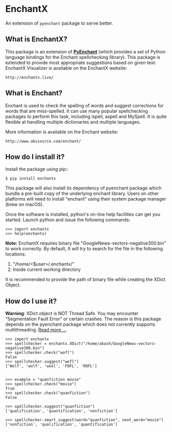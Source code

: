 EnchantX
========================================================
An extension of `pyenchant` package to serve better.
 

What is EnchantX?
----------------

This package is an extension of [**PyEnchant**](https://pyenchant.github.io/pyenchant/) (which provides a set of Python language bindings for the Enchant
spellchecking library). This package is extended to provide most appropriate suggestions based on given text.
EnchantX Visualizer is available on the EnchantX website:

    http://enchantx.live/

What is Enchant?
----------------

Enchant is used to check the spelling of words and suggest corrections
for words that are miss-spelled.  It can use many popular spellchecking
packages to perform this task, including ispell, aspell and MySpell.  It
is quite flexible at handling multiple dictionaries and multiple
languages.

More information is available on the Enchant website:

    http://www.abisource.com/enchant/


How do I install it?
-------------------

Install the package using pip::

    $ pip install enchantx


This package will also install its dependency of pyenchant package which bundle a pre-built copy of the underlying enchant library.
Users on other platforms will need to install "enchant" using their system
package manager (brew on macOS).

Once the software is installed, python's on-line help facilities can
get you started.  Launch python and issue the following commands:

    >>> import enchantx
    >>> help(enchantx)

**Note:**
EnchantX requires binary file "GoogleNews-vectors-negative300.bin" to work correctly. By default, It will try to search for the file in the following locations:
1. "/home/<$user>/.enchantx/" 
2. Inside current working directory

It is recommended to provide the path of binary file while creating the XDict Object.

How do I use it?
---------------
**Warning**: XDict object is NOT Thread Safe. You may encounter "Segmentation Fault Error" or certain crashes. The reason is this package depends on the pyenchant 
package which does not currently supports multithreading.
[Read more ...](https://github.com/pyenchant/pyenchant/issues/206)
 
    >>> import enchantx
    >>> spellchecker = enchantx.XDict("/home/akash/GoogleNews-vectors-negative300.bin")
    >>> spellchecker.check("wofl")
    False
    >>> spellchecker.suggest("wofl")
    ['Wolf', 'wolf', 'wool', 'FOFL', 'ROFL']
    
    
    >>> example = "quanfiction movie"
    >>> spellchecker.check("movie")
    True
    >>> spellchecker.check("quanfiction")
    False
    
    >>> spellchecker.suggest("quanfiction")
    ['qualification', 'quantification', 'nonfiction']
    
    >>> spellchecker.smart_suggest(word="quanfiction", next_word="movie")
    ['nonfiction', 'qualification', 'quantification']